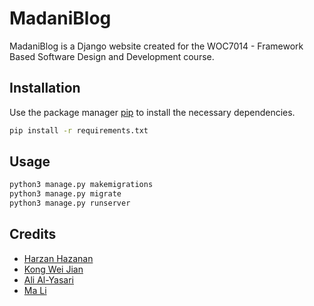 # MadaniBlog

MadaniBlog is a Django website created for the WOC7014 - Framework Based Software Design and Development course.

## Installation

Use the package manager [pip](https://pip.pypa.io/en/stable/) to install the necessary dependencies.

```bash
pip install -r requirements.txt
```

## Usage

```python
python3 manage.py makemigrations
python3 manage.py migrate
python3 manage.py runserver
```

## Credits
- [Harzan Hazanan](https://github.com/hharzan)
- [Kong Wei Jian](https://github.com/weijiankong0329)
- [Ali Al-Yasari](https://github.com/ali-ihssan)
- [Ma Li](https://github.com/Nobody9810)
